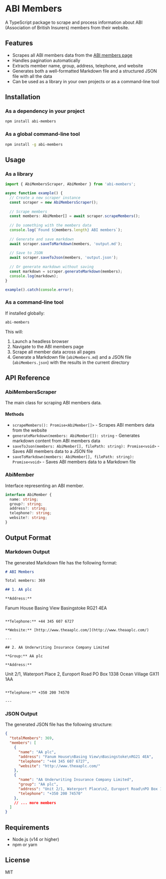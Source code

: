 # ABI Members

A TypeScript package to scrape and process information about ABI (Association of British Insurers) members from their website.

## Features

- Scrapes all ABI members data from the [ABI members page](https://www.abi.org.uk/about-the-abi/abi-members/)
- Handles pagination automatically
- Extracts member name, group, address, telephone, and website
- Generates both a well-formatted Markdown file and a structured JSON file with all the data
- Can be used as a library in your own projects or as a command-line tool

## Installation

### As a dependency in your project

```bash
npm install abi-members
```

### As a global command-line tool

```bash
npm install -g abi-members
```

## Usage

### As a library

```typescript
import { AbiMembersScraper, AbiMember } from 'abi-members';

async function example() {
  // Create a new scraper instance
  const scraper = new AbiMembersScraper();
  
  // Scrape members
  const members: AbiMember[] = await scraper.scrapeMembers();
  
  // Do something with the members data
  console.log(`Found ${members.length} ABI members`);
  
  // Generate and save markdown
  await scraper.saveToMarkdown(members, 'output.md');
  
  // Save to JSON
  await scraper.saveToJson(members, 'output.json');
  
  // Or generate markdown without saving
  const markdown = scraper.generateMarkdown(members);
  console.log(markdown);
}

example().catch(console.error);
```

### As a command-line tool

If installed globally:

```bash
abi-members
```

This will:
1. Launch a headless browser
2. Navigate to the ABI members page
3. Scrape all member data across all pages
4. Generate a Markdown file (`abiMembers.md`) and a JSON file (`abiMembers.json`) with the results in the current directory

## API Reference

### AbiMembersScraper

The main class for scraping ABI members data.

#### Methods

- `scrapeMembers(): Promise<AbiMember[]>` - Scrapes ABI members data from the website
- `generateMarkdown(members: AbiMember[]): string` - Generates markdown content from ABI members data
- `saveToJson(members: AbiMember[], filePath: string): Promise<void>` - Saves ABI members data to a JSON file
- `saveToMarkdown(members: AbiMember[], filePath: string): Promise<void>` - Saves ABI members data to a Markdown file

### AbiMember

Interface representing an ABI member.

```typescript
interface AbiMember {
  name: string;
  group?: string;
  address?: string;
  telephone?: string;
  website?: string;
}
```

## Output Format

### Markdown Output

The generated Markdown file has the following format:

```markdown
# ABI Members

Total members: 369

## 1. AA plc

**Address:**
```
Fanum House
Basing View
Basingstoke
RG21 4EA
```

**Telephone:** +44 345 607 6727

**Website:** [http://www.theaaplc.com/](http://www.theaaplc.com/)

---

## 2. AA Underwriting Insurance Company Limited

**Group:** AA plc

**Address:**
```
Unit 2/1, Waterport Place
2, Europort Road
PO Box 1338
Ocean Village
GX11 1AA
```

**Telephone:** +350 200 74570

---
```

### JSON Output

The generated JSON file has the following structure:

```json
{
  "totalMembers": 369,
  "members": [
    {
      "name": "AA plc",
      "address": "Fanum House\nBasing View\nBasingstoke\nRG21 4EA",
      "telephone": "+44 345 607 6727",
      "website": "http://www.theaaplc.com/"
    },
    {
      "name": "AA Underwriting Insurance Company Limited",
      "group": "AA plc",
      "address": "Unit 2/1, Waterport Place\n2, Europort Road\nPO Box 1338\nOcean Village\nGX11 1AA",
      "telephone": "+350 200 74570"
    },
    // ... more members
  ]
}
```

## Requirements

- Node.js (v14 or higher)
- npm or yarn

## License

MIT 